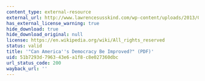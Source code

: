 ```yaml
---
content_type: external-resource
external_url: http://www.lawrencesusskind.com/wp-content/uploads/2013/07/Improving-American-Democracy-Negotiation-Susskind-Zion.pdf
has_external_license_warning: true
hide_download: true
hide_download_original: null
license: https://en.wikipedia.org/wiki/All_rights_reserved
status: valid
title: '"Can America''s Democracy Be Improved?" (PDF)'
uid: 51b7293d-7963-43e6-a1f8-c8e027360dbc
url_status_code: 200
wayback_url: ''
---
```

